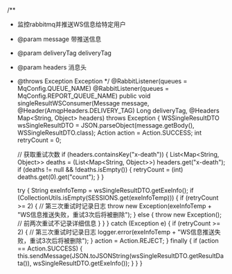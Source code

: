 /**
 * 监控rabbitmq并推送WS信息给特定用户
 * @param message 带推送信息
 * @param deliveryTag deliveryTag
 * @param headers 消息头
 * @throws Exception Exception
 */
@RabbitListener(queues = MqConfig.QUEUE_NAME)
@RabbitListener(queues = MqConfig.REPORT_QUEUE_NAME)
public void singleResultWSConsumer(Message message, @Header(AmqpHeaders.DELIVERY_TAG) Long deliveryTag, @Headers Map<String, Object> headers) throws Exception {
    WSSingleResultDTO wsSingleResultDTO = JSON.parseObject(message.getBody(), WSSingleResultDTO.class);
    Action action = Action.SUCCESS;
    int retryCount = 0;

    // 获取重试次数
    if (headers.containsKey("x-death")) {
        List<Map<String, Object>> deaths = (List<Map<String, Object>>) headers.get("x-death");
        if (deaths != null && !deaths.isEmpty()) {
            retryCount = (int) deaths.get(0).get("count");
        }
    }

    try {
        String exeInfoTemp = wsSingleResultDTO.getExeInfo();
        if (CollectionUtils.isEmpty(SESSIONS.get(exeInfoTemp))) {
            if (retryCount >= 2) { // 第三次重试时记录日志
                throw new Exception(exeInfoTemp + "WS信息推送失败，重试3次后将被删除");
            } else {
                throw new Exception(); // 前两次重试不记录详细信息
            }
        }
    } catch (Exception e) {
        if (retryCount >= 2) { // 第三次重试时记录日志
            logger.error(exeInfoTemp + "WS信息推送失败，重试3次后将被删除");
        }
        action = Action.REJECT;
    } finally {
        if (action == Action.SUCCESS) {
            this.sendMessage(JSON.toJSONString(wsSingleResultDTO.getResultData()), wsSingleResultDTO.getExeInfo());
        }
    }
}
